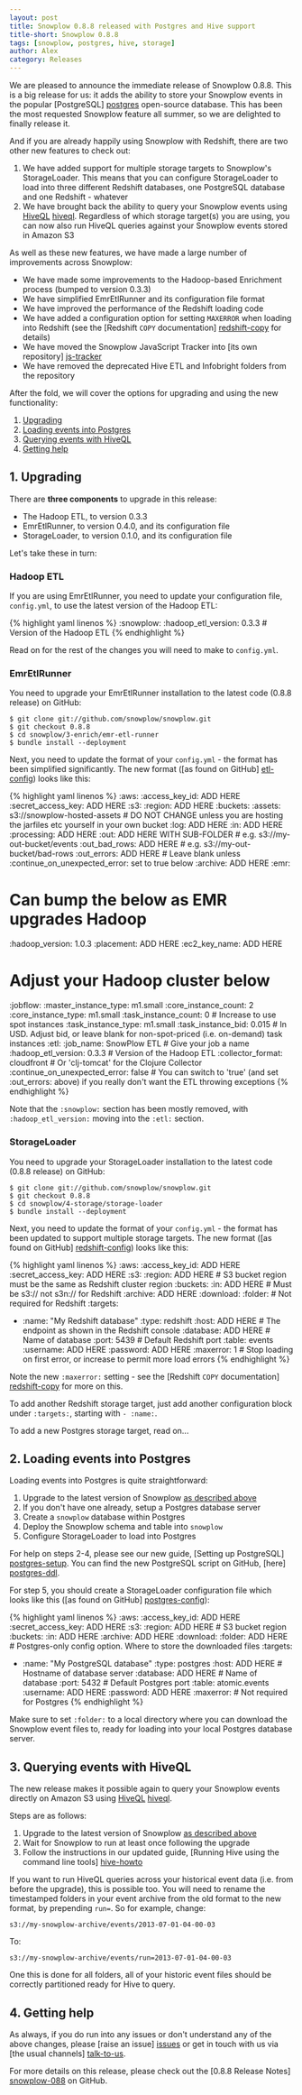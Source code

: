 ```yaml
---
layout: post
title: Snowplow 0.8.8 released with Postgres and Hive support
title-short: Snowplow 0.8.8
tags: [snowplow, postgres, hive, storage]
author: Alex
category: Releases
---
```


We are pleased to announce the immediate release of Snowplow 0.8.8. This is a big release for us: it adds the ability to store your Snowplow events in the popular [PostgreSQL] [postgres] open-source database. This has been the most requested Snowplow feature all summer, so we are delighted to finally release it.

And if you are already happily using Snowplow with Redshift, there are two other new features to check out:

1. We have added support for multiple storage targets to Snowplow's StorageLoader. This means that you can configure StorageLoader to load into three different Redshift databases, one PostgreSQL database and one Redshift - whatever
2. We have brought back the ability to query your Snowplow events using [HiveQL] [hiveql]. Regardless of which storage target(s) you are using, you can now also run HiveQL queries against your Snowplow events stored in Amazon S3

As well as these new features, we have made a large number of improvements across Snowplow:

* We have made some improvements to the Hadoop-based Enrichment process (bumped to version 0.3.3)
* We have simplified EmrEtlRunner and its configuration file format
* We have improved the performance of the Redshift loading code
* We have added a configuration option for setting `MAXERROR` when loading into Redshift (see the [Redshift `COPY` documentation] [redshift-copy] for details)
* We have moved the Snowplow JavaScript Tracker into [its own repository] [js-tracker]
* We have removed the deprecated Hive ETL and Infobright folders from the repository

After the fold, we will cover the options for upgrading and using the new functionality:

1. [Upgrading](/blog/2013/08/05/snowplow-0.8.8-released-with-postgres-and-hive-support#upgrading)
2. [Loading events into Postgres](/blog/2013/08/05/snowplow-0.8.8-released-with-postgres-and-hive-support#postgres)
3. [Querying events with HiveQL](/blog/2013/08/05/snowplow-0.8.8-released-with-postgres-and-hive-support#hiveql)
4. [Getting help](/blog/2013/08/05/snowplow-0.8.8-released-with-postgres-and-hive-support#help)

<!--more-->

<h2><a name="upgrading">1. Upgrading</a></h2>

There are **three components** to upgrade in this release:

* The Hadoop ETL, to version 0.3.3
* EmrEtlRunner, to version 0.4.0, and its configuration file
* StorageLoader, to version 0.1.0, and its configuration file

Let's take these in turn:

### Hadoop ETL

If you are using EmrEtlRunner, you need to update your configuration file, `config.yml`, to use the latest version of the Hadoop ETL:

{% highlight yaml linenos %}
:snowplow:
  :hadoop_etl_version: 0.3.3 # Version of the Hadoop ETL
{% endhighlight %}

Read on for the rest of the changes you will need to make to `config.yml`.

### EmrEtlRunner

You need to upgrade your EmrEtlRunner installation to the latest code (0.8.8 release) on GitHub:

    $ git clone git://github.com/snowplow/snowplow.git
    $ git checkout 0.8.8
    $ cd snowplow/3-enrich/emr-etl-runner
    $ bundle install --deployment

Next, you need to update the format of your `config.yml` - the format has been simplified significantly. The new format ([as found on GitHub] [etl-config]) looks like this:

{% highlight yaml linenos %}
:aws:
  :access_key_id: ADD HERE
  :secret_access_key: ADD HERE
:s3:
  :region: ADD HERE
  :buckets:
    :assets: s3://snowplow-hosted-assets # DO NOT CHANGE unless you are hosting the jarfiles etc yourself in your own bucket
    :log: ADD HERE
    :in: ADD HERE
    :processing: ADD HERE
    :out: ADD HERE WITH SUB-FOLDER # e.g. s3://my-out-bucket/events
    :out_bad_rows: ADD HERE        # e.g. s3://my-out-bucket/bad-rows
    :out_errors: ADD HERE # Leave blank unless :continue_on_unexpected_error: set to true below
    :archive: ADD HERE
:emr:
  # Can bump the below as EMR upgrades Hadoop
  :hadoop_version: 1.0.3
  :placement: ADD HERE
  :ec2_key_name: ADD HERE
  # Adjust your Hadoop cluster below
  :jobflow:
    :master_instance_type: m1.small
    :core_instance_count: 2
    :core_instance_type: m1.small
    :task_instance_count: 0 # Increase to use spot instances
    :task_instance_type: m1.small
    :task_instance_bid: 0.015 # In USD. Adjust bid, or leave blank for non-spot-priced (i.e. on-demand) task instances
:etl:
  :job_name: SnowPlow ETL # Give your job a name
  :hadoop_etl_version: 0.3.3 # Version of the Hadoop ETL
  :collector_format: cloudfront # Or 'clj-tomcat' for the Clojure Collector
  :continue_on_unexpected_error: false # You can switch to 'true' (and set :out_errors: above) if you really don't want the ETL throwing exceptions
{% endhighlight %}

Note that the `:snowplow:` section has been mostly removed, with `:hadoop_etl_version:` moving into the `:etl:` section.

### StorageLoader

You need to upgrade your StorageLoader installation to the latest code (0.8.8 release) on GitHub:

    $ git clone git://github.com/snowplow/snowplow.git
    $ git checkout 0.8.8
    $ cd snowplow/4-storage/storage-loader
    $ bundle install --deployment

Next, you need to update the format of your `config.yml` - the format has been updated to support multiple storage targets. The new format ([as found on GitHub] [redshift-config]) looks like this:

{% highlight yaml linenos %}
:aws:
  :access_key_id: ADD HERE
  :secret_access_key: ADD HERE
:s3:
  :region: ADD HERE # S3 bucket region must be the same as Redshift cluster region
  :buckets:
    :in: ADD HERE # Must be s3:// not s3n:// for Redshift
    :archive: ADD HERE
:download:
  :folder: # Not required for Redshift
:targets:
  - :name: "My Redshift database"
    :type: redshift
    :host: ADD HERE # The endpoint as shown in the Redshift console
    :database: ADD HERE # Name of database
    :port: 5439 # Default Redshift port
    :table: events
    :username: ADD HERE
    :password: ADD HERE
    :maxerror: 1 # Stop loading on first error, or increase to permit more load errors
{% endhighlight %}

Note the new `:maxerror:` setting - see the [Redshift `COPY` documentation] [redshift-copy] for more on this.

To add another Redshift storage target, just add another configuration block under `:targets:`, starting with `- :name:`.

To add a new Postgres storage target, read on...

<h2><a name="postgres">2. Loading events into Postgres</a></h2>

Loading events into Postgres is quite straightforward:

1. Upgrade to the latest version of Snowplow [as described above](#upgrading)
2. If you don't have one already, setup a Postgres database server
3. Create a `snowplow` database within Postgres
4. Deploy the Snowplow schema and table into `snowplow`
5. Configure StorageLoader to load into Postgres

For help on steps 2-4, please see our new guide, [Setting up PostgreSQL] [postgres-setup]. You can find the new PostgreSQL script on GitHub, [here] [postgres-ddl].

For step 5, you should create a StorageLoader configuration file which looks like this ([as found on GitHub] [postgres-config]):

{% highlight yaml linenos %}
:aws:
  :access_key_id: ADD HERE
  :secret_access_key: ADD HERE
:s3:
  :region: ADD HERE # S3 bucket region
  :buckets:
    :in: ADD HERE
    :archive: ADD HERE
:download:
  :folder: ADD HERE # Postgres-only config option. Where to store the downloaded files
:targets:
  - :name: "My PostgreSQL database"
    :type: postgres
    :host: ADD HERE # Hostname of database server
    :database: ADD HERE # Name of database
    :port: 5432 # Default Postgres port
    :table: atomic.events
    :username: ADD HERE
    :password: ADD HERE
    :maxerror: # Not required for Postgres
{% endhighlight %}

Make sure to set `:folder:` to a local directory where you can download the Snowplow event files to, ready for loading into your local Postgres database server.

<h2><a name="hiveql">3. Querying events with HiveQL</a></h2>

The new release makes it possible again to query your Snowplow events directly on Amazon S3 using [HiveQL] [hiveql].

Steps are as follows:

1. Upgrade to the latest version of Snowplow [as described above](#upgrading)
2. Wait for Snowplow to run at least once following the upgrade
3. Follow the instructions in our updated guide, [Running Hive using the command line tools] [hive-howto]

If you want to run HiveQL queries across your historical event data (i.e. from before the upgrade), this is possible too. You will need to rename the timestamped folders in your event archive from the old format to the new format, by prepending `run=`. So for example, change:

    s3://my-snowplow-archive/events/2013-07-01-04-00-03

To:

    s3://my-snowplow-archive/events/run=2013-07-01-04-00-03

One this is done for all folders, all of your historic event files should be correctly partitioned ready for Hive to query.

<h2><a name="help">4. Getting help</a></h2>

As always, if you do run into any issues or don't understand any of the above changes, please [raise an issue] [issues] or get in touch with us via [the usual channels] [talk-to-us].

For more details on this release, please check out the [0.8.8 Release Notes] [snowplow-088] on GitHub.

[postgres]: http://www.postgresql.org/
[hiveql]: http://hive.apache.org/
[js-tracker]: https://github.com/snowplow/snowplow-javascript-tracker

[etl-config]: https://github.com/snowplow/snowplow/blob/master/3-enrich/emr-etl-runner/config/config.yml.sample

[redshift-config]: https://github.com/snowplow/snowplow/blob/master/4-storage/storage-loader/config/redshift.yml.sample
[redshift-copy]: http://docs.aws.amazon.com/redshift/latest/dg/r_COPY.html

[postgres-config]: https://github.com/snowplow/snowplow/blob/master/4-storage/storage-loader/config/postgres.yml.sample
[postgres-setup]: https://github.com/snowplow/snowplow/wiki/Setting-up-PostgreSQL
[postgres-ddl]: https://github.com/snowplow/snowplow/blob/master/4-storage/postgres-storage/sql/table-def.sql

[hive-howto]: https://github.com/snowplow/snowplow/wiki/Running-Hive-using-the-command-line-tools
[hive-ddl]: https://github.com/snowplow/snowplow/blob/master/4-storage/hive-storage/hiveql/table-def.q

[issues]: https://github.com/snowplow/snowplow/issues
[talk-to-us]: https://github.com/snowplow/snowplow/wiki/Talk-to-us
[snowplow-088]: https://github.com/snowplow/snowplow/releases/0.8.8
